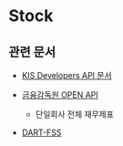 # Stock

## 관련 문서

-   [KIS Developers API 문서](https://apiportal.koreainvestment.com/apiservice/oauth2#L_5c87ba63-740a-4166-93ac-803510bb9c02)

-   [금융감독원 OPEN API](https://opendart.fss.or.kr/intro/main.do)

    -   단일회사 전체 재무제표

-   [DART-FSS](https://dart-fss.readthedocs.io/en/latest/index.html)

